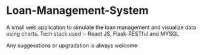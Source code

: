 # Loan-Management-System
A small web application to simulate the loan management and visualize data using charts. 
Tech stack used :- React JS, Flask-RESTful and MYSQL

Any suggesstions or upgradation is always welcome
